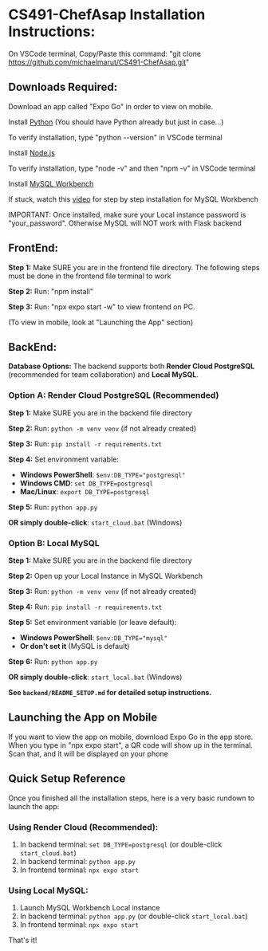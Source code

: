 # CS491-ChefAsap Installation Instructions:

On VSCode terminal, Copy/Paste this command: "git clone https://github.com/michaelmarut/CS491-ChefAsap.git"

## Downloads Required:

Download an app called "Expo Go" in order to view on mobile. 

Install [Python](https://www.python.org/downloads/) (You should have Python already but just in case...)

To verify installation, type "python --version" in VSCode terminal

Install [Node.js](https://nodejs.org/)

To verify installation, type "node -v" and then "npm -v" in VSCode terminal

Install [MySQL Workbench](https://www.mysql.com/products/workbench/)

If stuck, watch this [video](https://www.youtube.com/watch?v=u96rVINbAUI) for step by step installation for MySQL Workbench

IMPORTANT: Once installed, make sure your Local instance password is "your_password". Otherwise MySQL will NOT work with Flask backend


## FrontEnd:

**Step 1:** Make SURE you are in the frontend file directory. The following steps must be done in the frontend file terminal to work

**Step 2:** Run: "npm install"

**Step 3:** Run: "npx expo start -w" to view frontend on PC. 

(To view in mobile, look at "Launching the App" section)

## BackEnd:

**Database Options:** The backend supports both **Render Cloud PostgreSQL** (recommended for team collaboration) and **Local MySQL**.

### Option A: Render Cloud PostgreSQL (Recommended)

**Step 1:** Make SURE you are in the backend file directory

**Step 2:** Run: `python -m venv venv` (if not already created)

**Step 3:** Run: `pip install -r requirements.txt`

**Step 4:** Set environment variable:
- **Windows PowerShell**: `$env:DB_TYPE="postgresql"`
- **Windows CMD**: `set DB_TYPE=postgresql`
- **Mac/Linux**: `export DB_TYPE=postgresql`

**Step 5:** Run: `python app.py`

**OR simply double-click**: `start_cloud.bat` (Windows)

### Option B: Local MySQL

**Step 1:** Make SURE you are in the backend file directory

**Step 2:** Open up your Local Instance in MySQL Workbench

**Step 3:** Run: `python -m venv venv` (if not already created)

**Step 4:** Run: `pip install -r requirements.txt`

**Step 5:** Set environment variable (or leave default):
- **Windows PowerShell**: `$env:DB_TYPE="mysql"`
- **Or don't set it** (MySQL is default)

**Step 6:** Run: `python app.py`

**OR simply double-click**: `start_local.bat` (Windows)

**See `backend/README_SETUP.md` for detailed setup instructions.**

## Launching the App on Mobile

If you want to view the app on mobile, download Expo Go in the app store. When you type in "npx expo start", a QR code will show up in the terminal. Scan that, and it will be displayed on your phone

## Quick Setup Reference

Once you finished all the installation steps, here is a very basic rundown to launch the app:

### Using Render Cloud (Recommended):
1. In backend terminal: `set DB_TYPE=postgresql` (or double-click `start_cloud.bat`)
2. In backend terminal: `python app.py`
3. In frontend terminal: `npx expo start`

### Using Local MySQL:
1. Launch MySQL Workbench Local instance
2. In backend terminal: `python app.py` (or double-click `start_local.bat`)
3. In frontend terminal: `npx expo start`

That's it!

